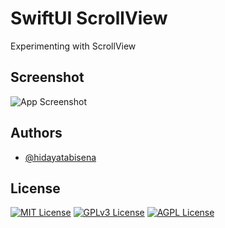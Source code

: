 
# SwiftUI ScrollView

Experimenting with ScrollView


## Screenshot

![App Screenshot](https://res.cloudinary.com/moyadev/image/upload/v1663465860/Moyadev/1x-pika-1663465805817_r4brk3.png)


## Authors

- [@hidayatabisena](https://github.com/hidayatabisena)


## License


[![MIT License](https://img.shields.io/badge/License-MIT-green.svg)](https://choosealicense.com/licenses/mit/)
[![GPLv3 License](https://img.shields.io/badge/License-GPL%20v3-yellow.svg)](https://opensource.org/licenses/)
[![AGPL License](https://img.shields.io/badge/license-AGPL-blue.svg)](http://www.gnu.org/licenses/agpl-3.0)


